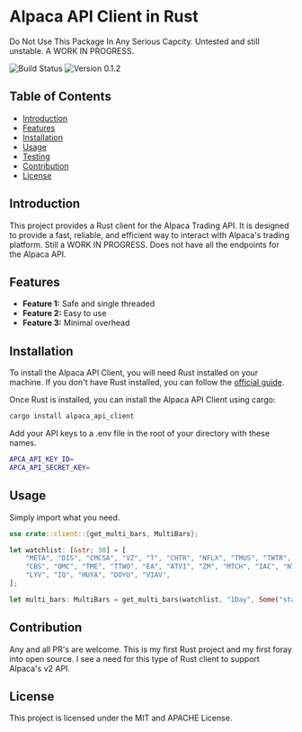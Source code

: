 # Alpaca API Client in Rust

Do Not Use This Package In Any Serious Capcity. Untested and still unstable. A WORK IN PROGRESS.

![Build Status](https://img.shields.io/badge/build-passing-green.svg)
![Version 0.1.2](https://img.shields.io/badge/version-0.1.2-blue.svg)

## Table of Contents

- [Introduction](#introduction)
- [Features](#features)
- [Installation](#installation)
- [Usage](#usage)
- [Testing](#testing)
- [Contribution](#contribution)
- [License](#license)

## Introduction

This project provides a Rust client for the Alpaca Trading API. It is designed to provide a fast, reliable, and efficient way to interact with Alpaca's trading platform. Still a WORK IN PROGRESS. Does not have all the endpoints for the Alpaca API.

## Features

- **Feature 1:** Safe and single threaded
- **Feature 2:** Easy to use
- **Feature 3:** Minimal overhead

## Installation

To install the Alpaca API Client, you will need Rust installed on your machine. If you don't have Rust installed, you can follow the [official guide](https://www.rust-lang.org/tools/install).

Once Rust is installed, you can install the Alpaca API Client using cargo:

```bash
cargo install alpaca_api_client
```

Add your API keys to a .env file in the root of your directory with these names.

```bash
APCA_API_KEY_ID=
APCA_API_SECRET_KEY=
```

## Usage

Simply import what you need.

```rust
use crate::client::{get_multi_bars, MultiBars};

let watchlist: [&str; 30] = [
    "META", "DIS", "CMCSA", "VZ", "T", "CHTR", "NFLX", "TMUS", "TWTR", "FOXA", "FOX", "DISH",
    "CBS", "OMC", "TME", "TTWO", "EA", "ATVI", "ZM", "MTCH", "IAC", "NTES", "BIDU", "ROKU", "SPOT",
    "LYV", "IQ", "HUYA", "DOYU", "VIAV",
];

let multi_bars: MultiBars = get_multi_bars(watchlist, "1Day", Some("start=2022-01-01"));
```

## Contribution

Any and all PR's are welcome. This is my first Rust project and my first foray into open source. I see a need for this type of Rust client to support Alpaca's v2 API.

## License

This project is licensed under the MIT and APACHE License.
